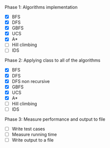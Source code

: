 Phase 1: Algorithms implementation
- [x] BFS
- [x] DFS
- [x] GBFS
- [x] UCS
- [x] A*
- [ ] Hill climbing
- [ ] IDS

Phase 2: Applying class to all of the algorithms
- [x] BFS
- [x] DFS
- [x] DFS non recursive
- [x] GBFS
- [x] UCS
- [x] A*
- [ ] Hill climbing
- [ ] IDS

Phase 3: Measure performance and output to file
- [ ] Write test cases
- [ ] Measure running time
- [ ] Write output to a file